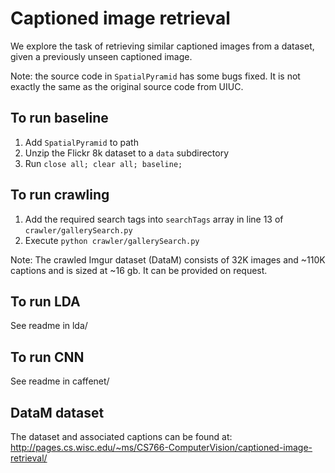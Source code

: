# Captioned image retrieval

We explore the task of retrieving similar captioned images from a dataset, given a previously unseen captioned image.

Note: the source code in `SpatialPyramid` has some bugs fixed. It is not exactly the same as the original source code from UIUC.

## To run baseline

1. Add `SpatialPyramid` to path
2. Unzip the Flickr 8k dataset to a `data` subdirectory
3. Run `close all; clear all; baseline;`

## To run crawling

1. Add the required search tags into `searchTags` array in line 13 of `crawler/gallerySearch.py`
2. Execute `python crawler/gallerySearch.py` 

Note: The crawled Imgur dataset (DataM) consists of 32K images and ~110K captions and is sized at ~16 gb. It can be provided on request.

## To run LDA
See readme in lda/

## To run CNN
See readme in caffenet/

## DataM dataset
The dataset and associated captions can be found at: http://pages.cs.wisc.edu/~ms/CS766-ComputerVision/captioned-image-retrieval/
